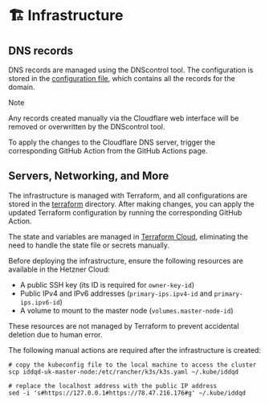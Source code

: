 # 🏗 Infrastructure

## DNS records

DNS records are managed using the DNScontrol tool. The configuration is stored in the [configuration file][dnsconfig],
which contains all the records for the domain.

[dnsconfig]:dns/dnsconfig.js

> [!NOTE]
> Any records created manually via the Cloudflare web interface will be removed or overwritten by the DNScontrol tool.

To apply the changes to the Cloudflare DNS server, trigger the corresponding GitHub Action from the GitHub Actions page.

## Servers, Networking, and More

The infrastructure is managed with Terraform, and all configurations are stored in the [terraform](terraform)
directory. After making changes, you can apply the updated Terraform configuration by running the corresponding
GitHub Action.

The state and variables are managed in [Terraform Cloud][terraform-cloud], eliminating the need to handle the state
file or secrets manually.

Before deploying the infrastructure, ensure the following resources are available in the Hetzner Cloud:

- A public SSH key (its ID is required for `owner-key-id`)
- Public IPv4 and IPv6 addresses (`primary-ips.ipv4-id` and `primary-ips.ipv6-id`)
- A volume to mount to the master node (`volumes.master-node-id`)

These resources are not managed by Terraform to prevent accidental deletion due to human error.

[terraform-cloud]:https://app.terraform.io/app/iddqd-uk/workspaces/infra/

The following manual actions are required after the infrastructure is created:

```shell
# copy the kubeconfig file to the local machine to access the cluster
scp iddqd-uk-master-node:/etc/rancher/k3s/k3s.yaml ~/.kube/iddqd

# replace the localhost address with the public IP address
sed -i 's#https://127.0.0.1#https://78.47.216.176#g' ~/.kube/iddqd
```

